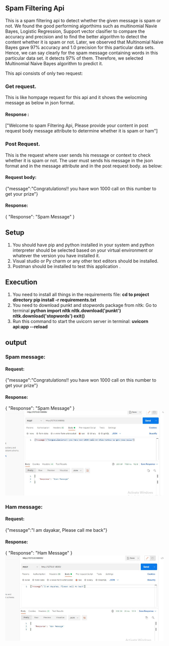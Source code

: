 ## Spam Filtering Api 
This is a spam filtering api to detect whether the given message is spam or not. We found the good performing algorthims such as multinomial Navie Bayes, Logistic Regression, Support vector clasifier to compare the accuracy and precision and to find the better algorithm to detect the content whether it is spam or not. Later, we observed that Multinomial Naive Bayes gave 97% accuracy and 1.0 precision for this particular data sets. Hence, we can say clearly for the spam message containing words in this particular data set. it detects 97% of them. Therefore, we selected Multinomial Naive Bayes algorithm to predict it. 

This api consists of only two request: 
### Get request. 
This is like hompage request for this api and it shows the welocming message as below in json format. 
#### Response : 
["Welcome to spam Filtering Api, Please provide your content in post request body message attribute to determine whether it is spam or ham"]
### Post Request. 
This is the request where user sends his message or context to check whether it is spam or not. The user must sends his message in the json format and in the message attribute and in the post request body. 
as below: 
#### Request body: 
{"message":"Congratulations!! you have won 1000 call on this number to get your prize"}

#### Response: 
{
    "Response": "Spam Message"
}

## Setup 
1. You should have pip and python installed in your system and python interpreter should be selected based on your virtual environment or whatever the version you have installed it.  
2. Visual studio or Py charm or any other text editors should be installed. 
3. Postman should be installed to test this application . 

## Execution
1. You need to install all things in the requirements file:
    <b> cd to project directory </b>
    <b> pip install -r requirements.txt </b>
2. You need to download punkt and stopwords package from nltk: 
      Go to terminal 
     <b> python </b>
     <b> import nltk </b>
     <b> nltk.download('punkt') </b>
     <b> nltk.download('stopwords') </b>
     <b> exit() </b>
3. Run this command to start the uvicorn server in terminal:
      <b>  uvicorn api:app --reload </b>

## output
### Spam message: 
#### Request: 
{"message":"Congratulations!! you have won 1000 call on this number to get your prize"}
#### Response: 
{
    "Response": "Spam Message"
}
<img src="./images/Spam_message.jpg" alt="Spam Message">

### Ham message: 
#### Request: 
{"message":"I am dayakar, Please call me back"}
#### Response: 
{
    "Response": "Ham Message"
}
<img src="./images/Ham_message.jpg" alt="Ham Message">

